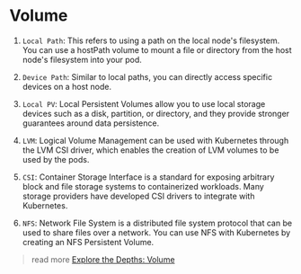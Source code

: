 # Volume

1. `Local Path`: This refers to using a path on the local node's filesystem. You can use a hostPath volume to mount a file or directory from the host node's filesystem into your pod.

2. `Device Path`: Similar to local paths, you can directly access specific devices on a host node.

3. `Local PV`: Local Persistent Volumes allow you to use local storage devices such as a disk, partition, or directory, and they provide stronger guarantees around data persistence.

4. `LVM`: Logical Volume Management can be used with Kubernetes through the LVM CSI driver, which enables the creation of LVM volumes to be used by the pods.

5. `CSI`: Container Storage Interface is a standard for exposing arbitrary block and file storage systems to containerized workloads. Many storage providers have developed CSI drivers to integrate with Kubernetes.

6. `NFS`: Network File System is a distributed file system protocol that can be used to share files over a network. You can use NFS with Kubernetes by creating an NFS Persistent Volume.

> read more [Explore the Depths: Volume](https://thanwa.medium.com/kubernetes-%E0%B8%97%E0%B8%B3%E0%B8%84%E0%B8%A7%E0%B8%B2%E0%B8%A1%E0%B9%80%E0%B8%82%E0%B9%89%E0%B8%B2%E0%B9%83%E0%B8%88%E0%B9%80%E0%B8%A3%E0%B8%B7%E0%B9%88%E0%B8%AD%E0%B8%87-volume-%E0%B8%81%E0%B8%B1%E0%B8%99%E0%B8%8B%E0%B8%B1%E0%B8%81%E0%B8%AB%E0%B8%99%E0%B9%88%E0%B8%AD%E0%B8%A2-ea6538b50663)